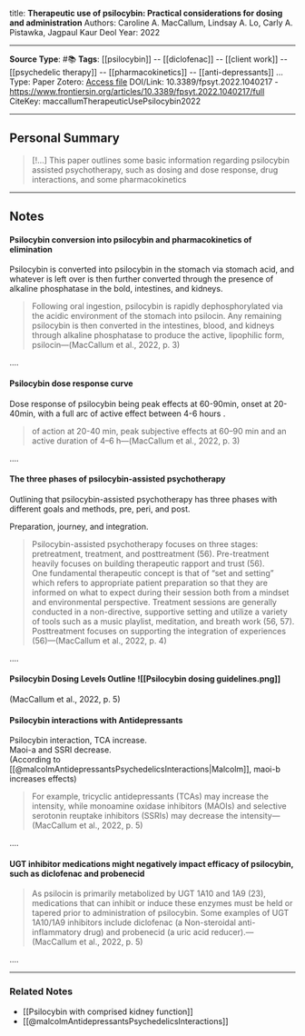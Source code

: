 title: **Therapeutic use of psilocybin: Practical considerations for dosing and administration**
Authors: Caroline A. MacCallum, Lindsay A. Lo, Carly A. Pistawka, Jagpaul Kaur Deol
Year: 2022

****
**Source Type**: #📚
**Tags**: [[psilocybin]] -- [[diclofenac]] -- [[client work]] -- [[psychedelic therapy]] -- [[pharmacokinetics]] -- [[anti-depressants]]
...
Type: Paper
Zotero: [Access file](zotero://select/items/@maccallumTherapeuticUsePsilocybin2022)
DOI/Link: 10.3389/fpsyt.2022.1040217 - https://www.frontiersin.org/articles/10.3389/fpsyt.2022.1040217/full
CiteKey: maccallumTherapeuticUsePsilocybin2022 
*****

## Personal Summary

>[!...]
> This paper outlines some basic information regarding psilocybin assisted psychotherapy, such as dosing and dose response, drug interactions, and some pharmacokinetics
>

*****

## Notes

#### Psilocybin conversion into psilocybin and pharmacokinetics of elimination

Psilocybin is converted into psilocybin in the stomach via stomach acid, and whatever is left over is then further converted through the presence of alkaline phosphatase in the bold, intestines, and kidneys.

> Following oral ingestion, psilocybin is rapidly dephosphorylated via the acidic environment of the stomach into psilocin. Any remaining psilocybin is then converted in the intestines, blood, and kidneys through alkaline phosphatase to produce the active, lipophilic form, psilocin—(MacCallum et al., 2022, p. 3)

  
....  

#### Psilocybin dose response curve

Dose response of psilocybin being peak effects at 60-90min, onset at 20-40min, with a full arc of active effect between 4-6 hours .

> of action at 20-40 min, peak subjective effects at 60–90 min and an active duration of 4–6 h—(MacCallum et al., 2022, p. 3)

  
....  

#### The three phases of psilocybin-assisted psychotherapy

Outlining that psilocybin-assisted psychotherapy has three phases with different goals and methods, pre, peri, and post.  

Preparation, journey, and integration.

> Psilocybin-assisted psychotherapy focuses on three stages: pretreatment, treatment, and posttreatment (56). Pre-treatment heavily focuses on building therapeutic rapport and trust (56).  
> One fundamental therapeutic concept is that of “set and setting” which refers to appropriate patient preparation so that they are informed on what to expect during their session both from a mindset and environmental perspective. Treatment sessions are generally conducted in a non-directive, supportive setting and utilize a variety of tools such as a music playlist, meditation, and breath work (56, 57). Posttreatment focuses on supporting the integration of experiences (56)—(MacCallum et al., 2022, p. 4)

  
....  

#### Psilocybin Dosing Levels Outline ![[Psilocybin dosing guidelines.png]]
(MacCallum et al., 2022, p. 5)


#### Psilocybin interactions with Antidepressants

Psilocybin interaction, TCA increase.  
Maoi-a and SSRI decrease.  
(According to [[@malcolmAntidepressantsPsychedelicsInteractions|Malcolm]], maoi-b increases effects)

> For example, tricyclic antidepressants (TCAs) may increase the intensity, while monoamine oxidase inhibitors (MAOIs) and selective serotonin reuptake inhibitors (SSRIs) may decrease the intensity—(MacCallum et al., 2022, p. 5)

  
....  

#### UGT inhibitor medications might negatively impact efficacy of psilocybin, such as diclofenac and probenecid

> As psilocin is primarily metabolized by UGT 1A10 and 1A9 (23), medications that can inhibit or induce these enzymes must be held or tapered prior to administration of psilocybin. Some examples of UGT 1A10/1A9 inhibitors include diclofenac (a Non-steroidal anti-inflammatory drug) and probenecid (a uric acid reducer).—(MacCallum et al., 2022, p. 5)

  
....

****
### Related Notes

- [[Psilocybin with comprised kidney function]]
- [[@malcolmAntidepressantsPsychedelicsInteractions]]